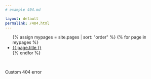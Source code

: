 ```yaml
---
# example 404.md

layout: default
permalink: /404.html
---
```


<ul>
  {% assign mypages = site.pages | sort: "order" %}
    {% for page in mypages %}
    <li><a href="{{ page.url | absolute_url }}">{{ page.title }}</a></li>
    {% endfor %}
</ul>

<br>

Custom 404 error
